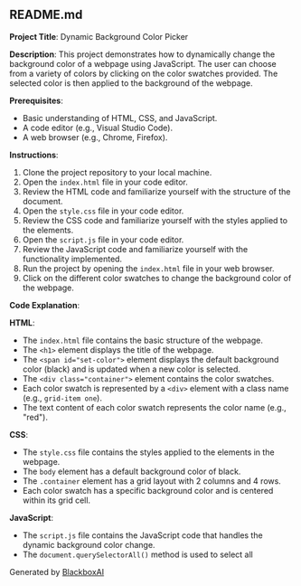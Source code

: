  ## README.md

**Project Title**: Dynamic Background Color Picker

**Description**:
This project demonstrates how to dynamically change the background color of a webpage using JavaScript. The user can choose from a variety of colors by clicking on the color swatches provided. The selected color is then applied to the background of the webpage.

**Prerequisites**:
- Basic understanding of HTML, CSS, and JavaScript.
- A code editor (e.g., Visual Studio Code).
- A web browser (e.g., Chrome, Firefox).

**Instructions**:
1. Clone the project repository to your local machine.
2. Open the `index.html` file in your code editor.
3. Review the HTML code and familiarize yourself with the structure of the document.
4. Open the `style.css` file in your code editor.
5. Review the CSS code and familiarize yourself with the styles applied to the elements.
6. Open the `script.js` file in your code editor.
7. Review the JavaScript code and familiarize yourself with the functionality implemented.
8. Run the project by opening the `index.html` file in your web browser.
9. Click on the different color swatches to change the background color of the webpage.

**Code Explanation**:

**HTML**:
- The `index.html` file contains the basic structure of the webpage.
- The `<h1>` element displays the title of the webpage.
- The `<span id="set-color">` element displays the default background color (black) and is updated when a new color is selected.
- The `<div class="container">` element contains the color swatches.
- Each color swatch is represented by a `<div>` element with a class name (e.g., `grid-item one`).
- The text content of each color swatch represents the color name (e.g., "red").

**CSS**:
- The `style.css` file contains the styles applied to the elements in the webpage.
- The `body` element has a default background color of black.
- The `.container` element has a grid layout with 2 columns and 4 rows.
- Each color swatch has a specific background color and is centered within its grid cell.

**JavaScript**:
- The `script.js` file contains the JavaScript code that handles the dynamic background color change.
- The `document.querySelectorAll()` method is used to select all

Generated by [BlackboxAI](https://www.blackbox.ai)